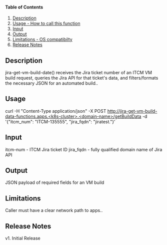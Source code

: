#### Table of Contents

1. [Description](#description)
2. [Usage - How to call this function](#usage)
3. [Input](#input)
4. [Output](#output)
5. [Limitations - OS compatibilty](#limitations)
6. [Release Notes](#release_notes)


## Description
jira-get-vm-build-date() receives the Jira ticket number of an ITCM VM build request, queries the Jira API for that ticket's data, and filters/formats the necessary JSON for an automated build..


## Usage
curl -H "Content-Type application/json" -X POST http://jira-get-vm-build-data-functions.apps.<k8s-cluster>.<domain-name>/getBuildData -d '{"itcm_num": "ITCM-135555", "jira_fqdn": "jiratest.<domain-name>"}'


## Input
itcm-num - ITCM Jira ticket ID 
jira_fqdn - fully qualified domain name of Jira API



## Output
JSON payload of required fields for an <Organization> VM build


## Limitations
Caller must have a clear network path to apps.<k8s-cluster>.<domain-name>


## Release Notes
v1. Initial Release

